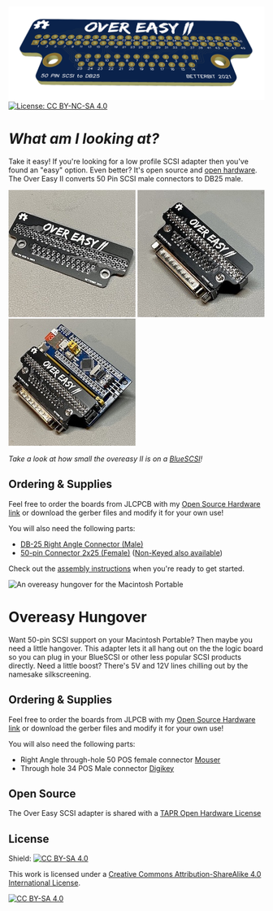 !["Over Easy II" 3D preview](images/overeasyII_banner.png)
[![License: CC BY-NC-SA 4.0](https://licensebuttons.net/l/by-nc-sa/4.0/80x15.png)](https://creativecommons.org/licenses/by-nc-sa/4.0/)

# *What am I looking at?*
Take it easy! If you're looking for a low profile SCSI adapter then you've found an "easy" option. Even better? It's open source and [open hardware](https://oshwlab.com/stephenarsenault/scsi50-to-db25). The Over Easy II converts 50 Pin SCSI male connectors to DB25 male.

![An unpopulated overeasy II Adapter board](images/overeasyII_1.jpg)
![A populated overeasy II Adapter](images/overeasyII_2.jpg)
![An overeasy II Adapter on a BlueSCSI](images/overeasyII_3.jpg)

*Take a look at how small the overeasy II is on a [BlueSCSI](https://github.com/erichelgeson/BlueSCSI)!*

## Ordering & Supplies
Feel free to order the boards from JLCPCB with my [Open Source Hardware link](https://oshwlab.com/stephenarsenault/scsi50-to-db25) or download the gerber files and modify it for your own use!

You will also need the following parts:
* [DB-25 Right Angle Connector (Male)](https://www.mouser.com/ProductDetail/Amphenol-Commercial-Products/L717SDB25P1ACH4F?qs=wLKqLMNa9uK09vZ5aEaCHw%3D%3D)
* [50-pin Connector 2x25 (Female)](https://www.digikey.com/en/products/detail/sullins-connector-solutions/SFH11-PBPC-D25-ST-BK/1990094) ([Non-Keyed also available](https://www.mouser.com/ProductDetail/3M-Electronic-Solutions-Division/929975-01-25-RK?qs=4V84emjyG36i%2FNBH2jFhRw%3D%3D))

Check out the [assembly instructions](Assembly/README.md) when you're ready to get started.

![An overeasy hungover for the Macintosh Portable](images/overeasy_hungover_beautyshot.jpg)

# Overeasy Hungover
Want 50-pin SCSI support on your Macintosh Portable? Then maybe you need a little hangover. This adapter lets it all hang out on the the logic board so you can plug in your BlueSCSI or other less popular SCSI products directly. Need a little boost? There's 5V and 12V lines chilling out by the namesake silkscreening.

## Ordering & Supplies
Feel free to order the boards from JLPCB with my [Open Source Hardware link](https://oshwlab.com/stephenarsenault/porta-scsi) or download the gerber files and modify it for your own use!

You will also need the following parts:
* Right Angle through-hole 50 POS female connector [Mouser](https://www.mouser.com/ProductDetail/517-30350-5002)
* Through hole 34 POS Male connector [Digikey](https://www.digikey.com/en/products/detail/sullins-connector-solutions/SFH11-PBPC-D17-ST-BK/1990092)

## Open Source
The Over Easy SCSI adapter is shared with a [TAPR Open Hardware License](https://tapr.org/the-tapr-open-hardware-license/)

## License

Shield: [![CC BY-SA 4.0][cc-by-sa-shield]][cc-by-sa]

This work is licensed under a
[Creative Commons Attribution-ShareAlike 4.0 International License][cc-by-sa].

[![CC BY-SA 4.0][cc-by-sa-image]][cc-by-sa]

[cc-by-sa]: http://creativecommons.org/licenses/by-sa/4.0/
[cc-by-sa-image]: https://licensebuttons.net/l/by-sa/4.0/88x31.png
[cc-by-sa-shield]: https://img.shields.io/badge/License-CC%20BY--SA%204.0-lightgrey.svg

